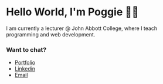 # Hello World, I'm Poggie 👩‍💻

I am currently a lecturer @ John Abbott College, where I teach programming and web development.

### Want to chat?

- [Portfolio](https://www.elizabethpoggie.com/)
- [Linkedin](https://www.linkedin.com/in/elizabeth-poggie/)
- [Email](mailto:elizabethpoggie@gmail.com)
